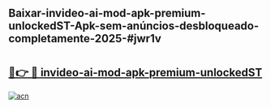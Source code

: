 ## Baixar-invideo-ai-mod-apk-premium-unlockedST-Apk-sem-anúncios-desbloqueado-completamente-2025-#jwr1v

# <h2><a href="https://ainizakaria.my?title=invideo-ai-mod-apk-premium-unlockedST&ref=22M">🔗👉 🔴 invideo-ai-mod-apk-premium-unlockedST</a></h2>

[![acn](https://github.com/user-attachments/assets/0f9c940e-d8b0-45ae-aac7-cd30a18b3e1c)](https://ainizakaria.my?title=invideo-ai-mod-apk-premium-unlockedST&ref=22M)

